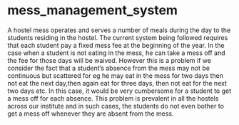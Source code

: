 # mess_management_system
A hostel mess operates and serves a number of meals during the day to the students residing in the hostel. The current system being followed requires that each student pay a fixed mess fee at the beginning of the year. In the case when a student is not eating in the mess, he can take a mess off and the fee for those days will be waived. However this is a problem if we consider the fact that a student’s absence from the mess may not be continuous but scattered for eg he may eat in the mess for two days then not eat the next day,then again eat for three days, then not eat for the next two days etc. In this case, it would be very cumbersome for a student to get a mess off for each absence. This problem is prevalent in all the hostels across our institute and in such cases, the students do not even bother to get a mess off whenever they are absent from the mess.
